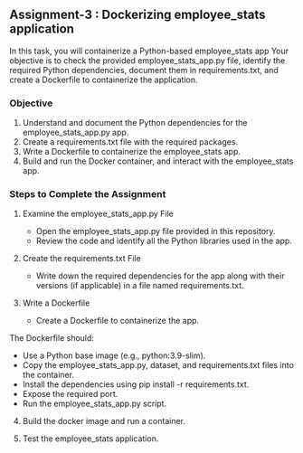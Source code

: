 ## Assignment-3 : Dockerizing employee_stats application

In this task, you will containerize a Python-based employee_stats app Your objective is to check the provided employee_stats_app.py file, identify the required Python dependencies, document them in requirements.txt, and create a Dockerfile to containerize the application.

### Objective

1. Understand and document the Python dependencies for the employee_stats_app.py app.
2. Create a requirements.txt file with the required packages.
3. Write a Dockerfile to containerize the employee_stats app.
4. Build and run the Docker container, and interact with the employee_stats app.

### Steps to Complete the Assignment

1. Examine the employee_stats_app.py File
    - Open the employee_stats_app.py file provided in this repository.
    - Review the code and identify all the Python libraries used in the app.

2. Create the requirements.txt File
    - Write down the required dependencies for the app along with their versions (if applicable) in a file named requirements.txt.

3. Write a Dockerfile
    - Create a Dockerfile to containerize the app.

The Dockerfile should:
   - Use a Python base image (e.g., python:3.9-slim).
   - Copy the employee_stats_app.py, dataset, and requirements.txt files into the container.
   - Install the dependencies using pip install -r requirements.txt.
   - Expose the required port.
   - Run the employee_stats_app.py script.

4. Build the docker image and run a container.

5. Test the employee_stats application.



